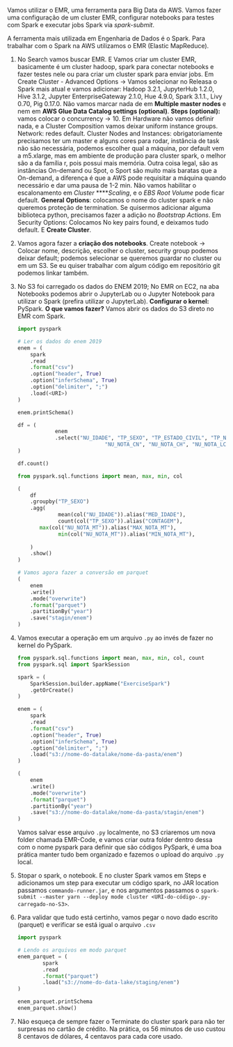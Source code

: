 Vamos utilizar o EMR, uma ferramenta para Big Data da AWS. Vamos fazer uma configuração de um cluster EMR, configurar notebooks para testes com Spark e executar jobs Spark via *spark-submit*.

A ferramenta mais utilizada em Engenharia de Dados é o Spark. Para trabalhar com o Spark na AWS utilizamos o EMR (Elastic MapReduce).

1. No Search vamos buscar EMR. E Vamos criar um cluster EMR, basicamente é um cluster hadoop, spark para conectar notebooks e fazer testes nele ou para criar um cluster spark para enviar jobs. Em Create Cluster - Advanced Options → Vamos selecionar no Releasa o Spark mais atual e vamos adicionar: Hadoop 3.2.1, JupyterHub 1.2.0, Hive 3.1.2, Jupyter EnterpriseGateway 2.1.0, Hue 4.9.0, Spark 3.1.1., Livy 0.70, Pig 0.17.0. Não vamos marcar nada de em **Multiple master nodes** e nem em  **AWS Glue Data Catalog settings (optional)**. **Steps (optional):** vamos colocar o concurrency → 10. Em Hardware não vamos definir nada, e a Cluster Composition vamos deixar uniform instance groups. Network: redes default. Cluster Nodes and Instances: obrigatoriamente precisamos ter um master e alguns cores para rodar, instância de task não são necessária, podemos escolher qual a máquina, por default vem a m5.xlarge, mas em ambiente de produção para cluster spark, o melhor são a da família r, pois possui mais memória. Outra coisa legal, são as instâncias On-demand ou Spot, o Sport são muito mais baratas que a On-demand, a diferença é que a AWS pode requisitar a máquina quando necessário e dar uma pausa de 1-2 min. Não vamos habilitar o escalonamento em *Cluster* *****Scaling*, e o *EBS Root Volume* pode ficar default. **General** **Options**: colocamos o nome do cluster spark e não queremos proteção de termination. Se quisermos adicionar alguma biblioteca python, precisamos fazer a adição no *Bootstrap Actions*. Em Security Options: Colocamos No key pairs found, e deixamos tudo default. E **Create Cluster**.
2. Vamos agora fazer a **criação dos notebooks**. Create notebook → Colocar nome, descrição, escolher o cluster, security group podemos deixar default; podemos selecionar se queremos guardar no cluster ou em um S3. Se eu quiser trabalhar com algum código em repositório git podemos linkar também.
3. No S3 foi carregado os dados do ENEM 2019;  No EMR on EC2, na aba Notebooks podemos abrir o JupyterLab ou o Jupyter Notebook para utilizar o Spark (prefira utilizar o JupyterLab). **Configurar o kernel:** PySpark. **O que vamos fazer?** Vamos abrir os dados do S3 direto no EMR com Spark.
    
    ```python
    import pyspark
    
    # Ler os dados do enem 2019
    enem = (
    	spark
    	.read
    	.format("csv")
    	.option("header", True)
    	.option("inferSchema", True)
    	.option("delimiter", ";")
    	.load(<URI>)
    )
    
    enem.printSchema()
    
    df = (
    			enem
    			.select("NU_IDADE", "TP_SEXO", "TP_ESTADO_CIVIL", "TP_NACIONALIDADE"
    							"NU_NOTA_CN", "NU_NOTA_CH", "NU_NOTA_LC", "NU_NOTA_MT")
    )
    
    df.count()
    
    from pyspark.sql.functions import mean, max, min, col
    
    (
    	df
    	.groupby("TP_SEXO")
    	.agg(
    			 mean(col("NU_IDADE")).alias("MED_IDADE"),
    			 count(col("TP_SEXO")).alias("CONTAGEM"),
           max(col("NU_NOTA_MT")).alias("MAX_NOTA_MT"),
    			 min(col("NU_NOTA_MT")).alias("MIN_NOTA_MT"),
    			
    	)
    	.show()
    )
    
    # Vamos agora fazer a conversão em parquet
    (
    	enem
    	.write()
    	.mode("overwrite")
    	.format("parquet")
    	.partitionBy("year")
    	.save("stagin/enem")
    )
    
    ```
    
4. Vamos executar a operação em um arquivo `.py` ao invés de fazer no kernel do PySpark.
    
    ```python
    from pyspark.sql.functions import mean, max, min, col, count
    from pyspark.sql import SparkSession
    
    spark = (
    	SparkSession.builder.appName("ExerciseSpark")
    	.getOrCreate()
    )
    
    enem = (
    	spark
    	.read
    	.format("csv")
    	.option("header", True)
    	.option("inferSchema", True)
    	.option("delimiter", ";")
    	.load("s3://nome-do-datalake/nome-da-pasta/enem")
    )
    
    (
    	enem
    	.write()
    	.mode("overwrite")
    	.format("parquet")
    	.partitionBy("year")
    	.save("s3://nome-do-datalake/nome-da-pasta/stagin/enem")
    )
    ```
    
    Vamos salvar esse arquivo `.py` localmente, no S3 criaremos um nova folder chamada EMR-Code, e vamos criar outra folder dentro dessa com o nome pyspark para definir que são códigos PySpark, é uma boa prática manter tudo bem organizado e fazemos o upload do arquivo `.py` local.
    
5. Stopar o spark, o notebook. E no cluster Spark vamos em Steps e adicionamos um step para executar um código spark, no JAR location passamos `commando-runner.jar`, e nos argumentos passamos o `spark-submit --master yarn --deploy mode cluster <URI-do-código-.py-carregado-no-S3>`.

1. Para validar que tudo está certinho, vamos pegar o novo dado escrito (parquet) e verificar se está igual o arquivo `.csv`
    
    ```python
    import pyspark
    
    # Lendo os arquivos em modo parquet
    enem_parquet = (
    		spark
    		.read
    		.format("parquet")
    		.load("s3://nome-do-data-lake/staging/enem")
    )
    
    enem_parquet.printSchema
    enem_parquet.show()
    ```
    
2. Não esqueça de sempre fazer o Terminate do cluster spark para não ter surpresas no cartão de crédito. Na prática, os 56 minutos de uso custou 8 centavos de dólares, 4 centavos para cada core usado.